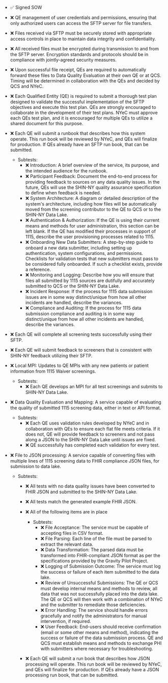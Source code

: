 - ✅ Signed SOW
- ❌ QE management of user credentials and permissions, ensuring that only authorized users can access the SFTP server for file transfers.
- ❌ Files received via SFTP must be securely stored with appropriate access controls in place to maintain data integrity and confidentiality.
- ❌ All received files must be encrypted during transmission to and from the SFTP server. Encryption standards and protocols should be in compliance with jointly-agreed security measures.
- ❌ Upon successful file receipt, QEs are required to automatically forward these files to Data Quality Evaluation at their own QE or at QCS. Timing will be determined in collaboration with the QEs and decided by QCS and NYeC.
- ❌ Each Qualified Entity (QE) is required to submit a thorough test plan designed to validate the successful implementation of the SFTP objectives and execute this test plan. QEs are strongly encouraged to collaborate in the development of their test plans. NYeC must approve each QEs test plan, and it is encouraged for multiple QEs to utilize a shared document for this purpose.
- ❌ Each QE will submit a runbook that describes how this system operate. This run book will be reviewed by NYeC, and QEs will finalize for production. If QEs already have an SFTP run book, that can be submitted.
  - Subtests:
    - ❌ Introduction: A brief overview of the service, its purpose, and the intended audience for the runbook.
    - ❌ Participant Feedback: Document the end-to-end process for providing feedback to sources on any data quality issues. In the future, QEs will use the SHIN-NY quality assurance specification to define when feedback is needed.
    - ❌ System Architecture: A diagram or detailed description of the system's architecture, including how files will be automatically moved from the screening contributor to the QE to QCS or to the SHIN-NY Data Lake.
    - ❌ Authentication & Authorization: If the QE is using their current means and methods for user administration, this section can be left blank.  If the QE has modified their processes in support of 1115, describe the user provisioning processes related to 1115.
    - ❌ Onboarding New Data Submitters: A step-by-step guide to onboard a new data submitter, including setting up authentication, system configurations, and permissions. Checklists for validation tests that new submitters must pass to be considered fully onboarded. If such a checklist exists, provide a reference.
    - ❌ Monitoring and Logging: Describe how you will ensure that files all submitted by 1115 sources are dutifully and accurately submitted to QCS or the SHIN-NY Data Lake.
    - ❌ Incident Response: If the process for 1115 data submission issues are in some way distinct/unique from how all other incidents are handled, describe the variances.
    - ❌ Compliance and Auditing: If the process for 1115 data submission compliance and auditing is in some way distinct/unique from how all other incidents are handled, describe the variances.

- ❌ Each QE will complete all screening tests successfully using their SFTP.
- ❌ Each QE will submit feedback to screeners that is consistent with SHIN-NY feedback utilizing their SFTP.
- ❌ Local MPI: Updates to QE MPIs with any new patients or patient information from 1115 Waiver screenings.
  - Subtests:
    - ❌ Each QE develops an MPI for all test screenings and submits to SHIN-NY Data Lake.

- ❌ Data Quality Evaluation and Mapping: A service capable of evaluating the quality of submitted 1115 screening data, either in text or API format.
  - Subtests:
    - ❌ Each QE uses validation rules developed by NYeC and in collaboration with QEs to ensure each flat file meets criteria. If it does not, QE will provide feedback to screeners and not pass along a JSON to the SHIN-NY Data Lake until issues are fixed.
    - ❌ QE successfully has completed each validation for every test.

- ❌ File to JSON processing: A service capable of converting files with multiple lines of 1115 screening data to FHIR compliance JSON files, for submission to data lake.
  - Subtests:
    - ❌ All tests with no data quality issues have been converted to FHIR JSON and submitted to the SHIN-NY Data Lake.
    - ❌ All tests match the generated example FHIR JSON.
    - ❌ All of the following items are in place
      - Subtests:
        - ❌ File Acceptance: The service must be capable of accepting files in CSV format.
        - ❌ File Parsing: Each line of the file must be parsed to extract the relevant data.
        - ❌ Data Transformation: The parsed data must be transformed into FHIR-compliant JSON format as per the specifications provided by the Gravity Pilot Project.
        - ❌ Logging of Submission Outcome: The service must log the success or failure of each item submitted to the data lake.
        - ❌ Review of Unsuccessful Submissions: The QE or QCS must develop internal means and methods to review, all data that was not successfully placed into the data lake.  The QE or QCS will then work with a combination of NYeC and the submitter to remediate those deficiencies.
        - ❌ Error Handling: The service should handle errors gracefully and notify the administrators for manual intervention, if required.
        - ❌ User Feedback: End-users should receive confirmation (email or some other means and method), indicating the success or failure of the data submission process.  QE and QCS must establish means and methods to exchange PHI with submitters where necessary for troubleshooting.

    - ❌ Each QE will submit a run book that describes how JSON processing will operate. This run book will be reviewed by NYeC, and QEs will finalize for production. If QEs already have a JSON processing run book, that can be submitted.



